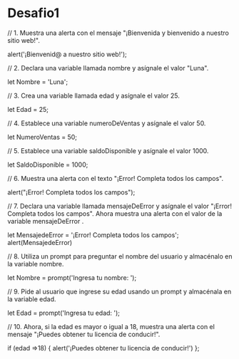# Desafio1

// 1. Muestra una alerta con el mensaje "¡Bienvenida y bienvenido a nuestro sitio web!".

alert('¡Bienvenid@ a nuestro sitio web!');
   
// 2. Declara una variable llamada nombre y asígnale el valor "Luna".

let Nombre = 'Luna';
   
// 3. Crea una variable llamada edad y asígnale el valor 25.

let Edad = 25;
   
// 4. Establece una variable numeroDeVentas y asígnale el valor 50.

let NumeroVentas = 50;
   
// 5. Establece una variable saldoDisponible y asígnale el valor 1000.

let SaldoDisponible = 1000;
   
// 6. Muestra una alerta con el texto "¡Error! Completa todos los campos".

alert("¡Error! Completa todos los campos");
   
// 7. Declara una variable llamada mensajeDeError y asígnale el valor "¡Error! Completa todos los campos". Ahora muestra una alerta con el valor de la variable mensajeDeError .

let MensajedeError = '¡Error! Completa todos los campos';
alert(MensajedeError)

// 8. Utiliza un prompt para preguntar el nombre del usuario y almacénalo en la variable nombre.

let Nombre = prompt('Ingresa tu nombre: ');   

// 9. Pide al usuario que ingrese su edad usando un prompt y almacénala en la variable edad.

let Edad = prompt('Ingresa tu edad: ');  
    
// 10. Ahora, si la edad es mayor o igual a 18, muestra una alerta con el mensaje "¡Puedes obtener tu licencia de conducir!".

if (edad =>18) {
    alert('¡Puedes obtener tu licencia de conducir!')
};
